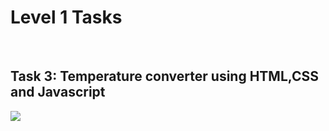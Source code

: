 <h1>Level 1 Tasks</h1>
<br>
<h2>Task 3: Temperature converter using HTML,CSS and Javascript</h2>
<img src="ss1.jpg">
